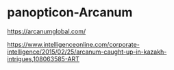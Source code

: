 # panopticon-Arcanum

https://arcanumglobal.com/

https://www.intelligenceonline.com/corporate-intelligence/2015/02/25/arcanum-caught-up-in-kazakh-intrigues,108063585-ART
